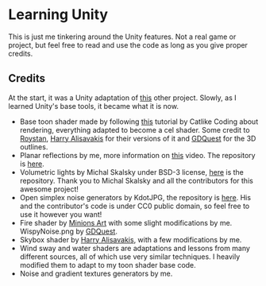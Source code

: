 # Learning Unity

This is just me tinkering around the Unity features. Not a real game or project, but feel free to read and use the code as long as you give proper credits.

## Credits

At the start, it was a Unity adaptation of [this](https://gitlab.com/eldskald/3d-toon-resources) other project. Slowly, as I learned Unity's base tools, it became what it is now.
- Base toon shader made by following [this](https://catlikecoding.com/unity/tutorials/rendering/) tutorial by Catlike Coding about rendering, everything adapted to become a cel shader. Some credit to [Roystan](https://roystan.net/articles/toon-shader.html#), [Harry Alisavakis](https://halisavakis.com/my-take-on-shaders-cel-shading/) for their versions of it and [GDQuest](https://github.com/GDQuest/godot-shaders) for the 3D outlines.
- Planar reflections by me, more information on [this](https://youtu.be/w84-l3IEhXM) video. The repository is [here](https://github.com/eldskald/planar-reflections-unity).
- Volumetric lights by Michal Skalsky under BSD-3 license, [here](https://github.com/SlightlyMad/VolumetricLights) is the repository. Thank you to Michal Skalsky and all the contributors for this awesome project!
- Open simplex noise generators by KdotJPG, the repository is [here](https://github.com/KdotJPG/OpenSimplex2). His and the contributor's code is under CC0 public domain, so feel free to use it however you want!
- Fire shader by [Minions Art](https://www.patreon.com/posts/quick-game-art-27093551) with some slight modifications by me. WispyNoise.png by [GDQuest](https://github.com/GDQuest/godot-shaders).
- Skybox shader by [Harry Alisavakis](https://halisavakis.com/my-take-on-shaders-sky-shader/), with a few modifications by me.
- Wind sway and water shaders are adaptations and lessons from many different sources, all of which use very similar techniques. I heavily modified them to adapt to my toon shader base code.
- Noise and gradient textures generators by me.

